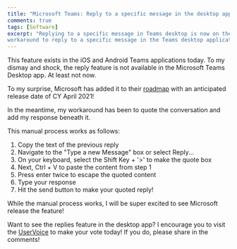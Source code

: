 ```yaml
---
title: "Microsoft Teams: Reply to a specific message in the desktop app"
comments: true
tags: [Software]
excerpt: "Replying to a specific message in Teams desktop is now on the Microsoft roadmap! While the feature is in development, here is a 
workaround to reply to a specific message in the Teams desktop application."  
---
```

This feature exists in the iOS and Android Teams applications today. To my dismay and shock, the reply feature is not available in the Microsoft Teams Desktop app. 
At least not now.  

To my surprise, Microsoft has added it to their [roadmap](https://www.microsoft.com/en-us/microsoft-365/roadmap?filters=&searchterms=81113) with an anticipated 
release date of CY April 2021! 

In the meantime, my workaround has been to quote the conversation and add my response beneath it.  

This manual process works as follows:  
1. Copy the text of the previous reply 
2. Navigate to the "Type a new Message" box or select Reply... 
3. On your keyboard, select the Shift Key + '>' to make the quote box  
4. Next, Ctrl + V to paste the content from step 1  
5. Press enter twice to escape the quoted content   
6. Type your response 
7. Hit the send button to make your quoted reply! 

While the manual process works, I will be super excited to see Microsoft release the feature!   

Want to see the replies feature in the desktop app? I encourage you to visit the [UserVoice](https://microsoftteams.uservoice.com/forums/555103-public/suggestions/39353152) 
to make your vote today! If you do, please share in the comments!   
